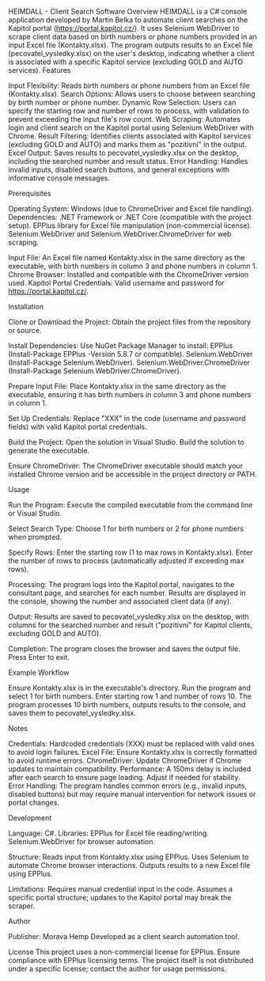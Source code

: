 HEIMDALL - Client Search Software
Overview
HEIMDALL is a C# console application developed by Martin Belka to automate client searches on the Kapitol portal (https://portal.kapitol.cz/). It uses Selenium WebDriver to scrape client data based on birth numbers or phone numbers provided in an input Excel file (Kontakty.xlsx). The program outputs results to an Excel file (pecovatel_vysledky.xlsx) on the user's desktop, indicating whether a client is associated with a specific Kapitol service (excluding GOLD and AUTO services).
Features

Input Flexibility: Reads birth numbers or phone numbers from an Excel file (Kontakty.xlsx).
Search Options: Allows users to choose between searching by birth number or phone number.
Dynamic Row Selection: Users can specify the starting row and number of rows to process, with validation to prevent exceeding the input file's row count.
Web Scraping: Automates login and client search on the Kapitol portal using Selenium WebDriver with Chrome.
Result Filtering: Identifies clients associated with Kapitol services (excluding GOLD and AUTO) and marks them as "pozitivní" in the output.
Excel Output: Saves results to pecovatel_vysledky.xlsx on the desktop, including the searched number and result status.
Error Handling: Handles invalid inputs, disabled search buttons, and general exceptions with informative console messages.

Prerequisites

Operating System: Windows (due to ChromeDriver and Excel file handling).
Dependencies:
.NET Framework or .NET Core (compatible with the project setup).
EPPlus library for Excel file manipulation (non-commercial license).
Selenium.WebDriver and Selenium.WebDriver.ChromeDriver for web scraping.


Input File: An Excel file named Kontakty.xlsx in the same directory as the executable, with birth numbers in column 3 and phone numbers in column 1.
Chrome Browser: Installed and compatible with the ChromeDriver version used.
Kapitol Portal Credentials: Valid username and password for https://portal.kapitol.cz/.

Installation

Clone or Download the Project:
Obtain the project files from the repository or source.


Install Dependencies:
Use NuGet Package Manager to install:
EPPlus (Install-Package EPPlus -Version 5.8.7 or compatible).
Selenium.WebDriver (Install-Package Selenium.WebDriver).
Selenium.WebDriver.ChromeDriver (Install-Package Selenium.WebDriver.ChromeDriver).




Prepare Input File:
Place Kontakty.xlsx in the same directory as the executable, ensuring it has birth numbers in column 3 and phone numbers in column 1.


Set Up Credentials:
Replace "XXX" in the code (username and password fields) with valid Kapitol portal credentials.


Build the Project:
Open the solution in Visual Studio.
Build the solution to generate the executable.


Ensure ChromeDriver:
The ChromeDriver executable should match your installed Chrome version and be accessible in the project directory or PATH.



Usage

Run the Program:
Execute the compiled executable from the command line or Visual Studio.


Select Search Type:
Choose 1 for birth numbers or 2 for phone numbers when prompted.


Specify Rows:
Enter the starting row (1 to max rows in Kontakty.xlsx).
Enter the number of rows to process (automatically adjusted if exceeding max rows).


Processing:
The program logs into the Kapitol portal, navigates to the consultant page, and searches for each number.
Results are displayed in the console, showing the number and associated client data (if any).


Output:
Results are saved to pecovatel_vysledky.xlsx on the desktop, with columns for the searched number and result ("pozitivní" for Kapitol clients, excluding GOLD and AUTO).


Completion:
The program closes the browser and saves the output file. Press Enter to exit.



Example Workflow

Ensure Kontakty.xlsx is in the executable's directory.
Run the program and select 1 for birth numbers.
Enter starting row 1 and number of rows 10.
The program processes 10 birth numbers, outputs results to the console, and saves them to pecovatel_vysledky.xlsx.

Notes

Credentials: Hardcoded credentials (XXX) must be replaced with valid ones to avoid login failures.
Excel File: Ensure Kontakty.xlsx is correctly formatted to avoid runtime errors.
ChromeDriver: Update ChromeDriver if Chrome updates to maintain compatibility.
Performance: A 150ms delay is included after each search to ensure page loading. Adjust if needed for stability.
Error Handling: The program handles common errors (e.g., invalid inputs, disabled buttons) but may require manual intervention for network issues or portal changes.

Development

Language: C#.
Libraries:
EPPlus for Excel file reading/writing.
Selenium.WebDriver for browser automation.


Structure:
Reads input from Kontakty.xlsx using EPPlus.
Uses Selenium to automate Chrome browser interactions.
Outputs results to a new Excel file using EPPlus.


Limitations:
Requires manual credential input in the code.
Assumes a specific portal structure; updates to the Kapitol portal may break the scraper.



Author

Publisher: Morava Hemp
Developed as a client search automation tool.

License
This project uses a non-commercial license for EPPlus. Ensure compliance with EPPlus licensing terms. The project itself is not distributed under a specific license; contact the author for usage permissions.
